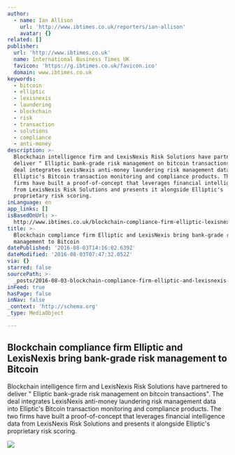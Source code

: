 ```yaml
---
author:
  - name: Ian Allison
    url: 'http://www.ibtimes.co.uk/reporters/ian-allison'
    avatar: {}
related: []
publisher:
  url: 'http://www.ibtimes.co.uk'
  name: International Business Times UK
  favicon: 'https://g.ibtimes.co.uk/favicon.ico'
  domain: www.ibtimes.co.uk
keywords:
  - bitcoin
  - elliptic
  - lexisnexis
  - laundering
  - blockchain
  - risk
  - transaction
  - solutions
  - compliance
  - anti-money
description: >-
  Blockchain intelligence firm and LexisNexis Risk Solutions have partnered to
  deliver " Elliptic bank-grade risk management on bitcoin transactions". The
  deal integrates LexisNexis anti-money laundering risk management data into
  Elliptic's Bitcoin transaction monitoring and compliance products. The two
  firms have built a proof-of-concept that leverages financial intelligence data
  from LexisNexis Risk Solutions and presents it alongside Elliptic's
  proprietary risk scoring.
inLanguage: en
app_links: []
isBasedOnUrl: >-
  http://www.ibtimes.co.uk/blockchain-compliance-firm-elliptic-lexisnexis-bring-bank-grade-risk-management-bitcoin-1573862
title: >-
  Blockchain compliance firm Elliptic and LexisNexis bring bank-grade risk
  management to Bitcoin
datePublished: '2016-08-03T14:16:02.639Z'
dateModified: '2016-08-03T07:47:32.052Z'
via: {}
starred: false
sourcePath: >-
  _posts/2016-08-03-blockchain-compliance-firm-elliptic-and-lexisnexis-bring-ban.md
inFeed: true
hasPage: false
inNav: false
_context: 'http://schema.org'
_type: MediaObject

---
```

<article style=""><h1>Blockchain compliance firm Elliptic and LexisNexis bring bank-grade risk management to Bitcoin</h1><p>Blockchain intelligence firm and LexisNexis Risk Solutions have partnered to deliver " Elliptic bank-grade risk management on bitcoin transactions". The deal integrates LexisNexis anti-money laundering risk management data into Elliptic's Bitcoin transaction monitoring and compliance products. The two firms have built a proof-of-concept that leverages financial intelligence data from LexisNexis Risk Solutions and presents it alongside Elliptic's proprietary risk scoring.</p><img src="https://d.ibtimes.co.uk/en/full/1535540/bitcoin.jpg" /></article>